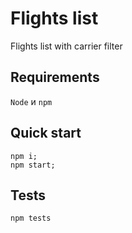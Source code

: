 # Flights list

Flights list with carrier filter

## Requirements
```Node``` и ```npm```

## Quick start

```
npm i;
npm start;
```

## Tests
```
npm tests
```
